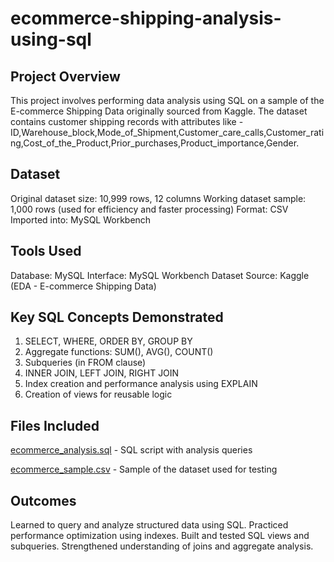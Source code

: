 # ecommerce-shipping-analysis-using-sql

## Project Overview
This project involves performing data analysis using SQL on a sample of the E-commerce Shipping Data originally sourced from Kaggle. 
The dataset contains customer shipping records with attributes like - ID,Warehouse_block,Mode_of_Shipment,Customer_care_calls,Customer_rating,Cost_of_the_Product,Prior_purchases,Product_importance,Gender.

## Dataset
Original dataset size: 10,999 rows, 12 columns
Working dataset sample: 1,000 rows (used for efficiency and faster processing)
Format: CSV
Imported into: MySQL Workbench

## Tools Used
Database: MySQL
Interface: MySQL Workbench
Dataset Source: Kaggle (EDA - E-commerce Shipping Data)

## Key SQL Concepts Demonstrated
1. SELECT, WHERE, ORDER BY, GROUP BY
2. Aggregate functions: SUM(), AVG(), COUNT()
3. Subqueries (in FROM clause)
4. INNER JOIN, LEFT JOIN, RIGHT JOIN
5. Index creation and performance analysis using EXPLAIN
6. Creation of views for reusable logic

## Files Included
<a href="https://github.com/Kavya-Rajeev/ecommerce-shipping-analysis-using-sql/blob/main/ecommerce%20shipping%20analysis.sql">ecommerce_analysis.sql</a> - SQL script with analysis queries

<a href="https://github.com/Kavya-Rajeev/ecommerce-shipping-analysis-using-sql/blob/main/commerce%20shipping%20data-%20sample.csv">ecommerce_sample.csv</a> - Sample of the dataset used for testing

## Outcomes
Learned to query and analyze structured data using SQL.
Practiced performance optimization using indexes.
Built and tested SQL views and subqueries.
Strengthened understanding of joins and aggregate analysis.
